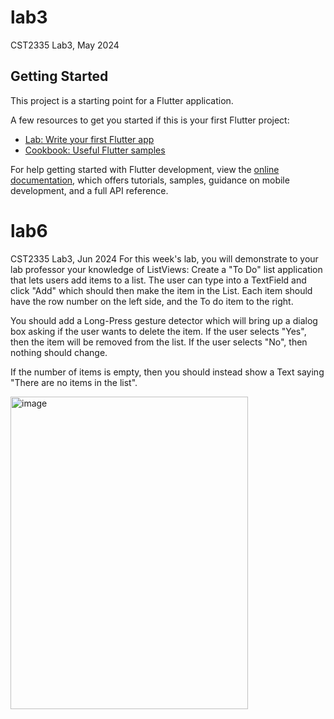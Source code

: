 # lab3

CST2335 Lab3, May 2024

## Getting Started

This project is a starting point for a Flutter application.

A few resources to get you started if this is your first Flutter project:

- [Lab: Write your first Flutter app](https://docs.flutter.dev/get-started/codelab)
- [Cookbook: Useful Flutter samples](https://docs.flutter.dev/cookbook)

For help getting started with Flutter development, view the
[online documentation](https://docs.flutter.dev/), which offers tutorials,
samples, guidance on mobile development, and a full API reference.

# lab6
CST2335 Lab3, Jun 2024
For this week's lab, you will demonstrate to your lab professor your knowledge of ListViews:
Create a "To Do" list application that lets users add items to a list. The user can type into a TextField and click "Add" which should then make the item in the List.
Each item should have the row number on the left side, and the To do item to the right.

You should add a Long-Press gesture detector which will bring up a dialog box asking if the user wants to delete the item. If the user selects "Yes", then the item will be removed
from the list. If the user selects "No", then nothing should change.

If the number of items is empty, then you should instead show a Text saying "There are no items in the list".

<img src="https://github.com/RyanXu11/CST2335_031_Labs/assets/55840747/00ff0add-e358-4d4a-9a99-1bb9de63f338" alt="image" width="380" height="500">


